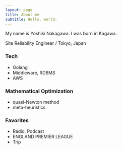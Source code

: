 ```yaml
---
layout: page
title: About me
subtitle: Hello, world.
---
```


My name is Yoshiki Nakagawa. I was born in Kagawa.


Site Reliability Engineer / Tokyo, Japan

### Tech
- Golang
- Middleware, RDBMS
- AWS

### Mathematical Optimization
- quasi-Newton method
- meta-heuristics

### Favorites
- Radio, Podcast
- ENGLAND PREMIER LEAGUE
- Trip
